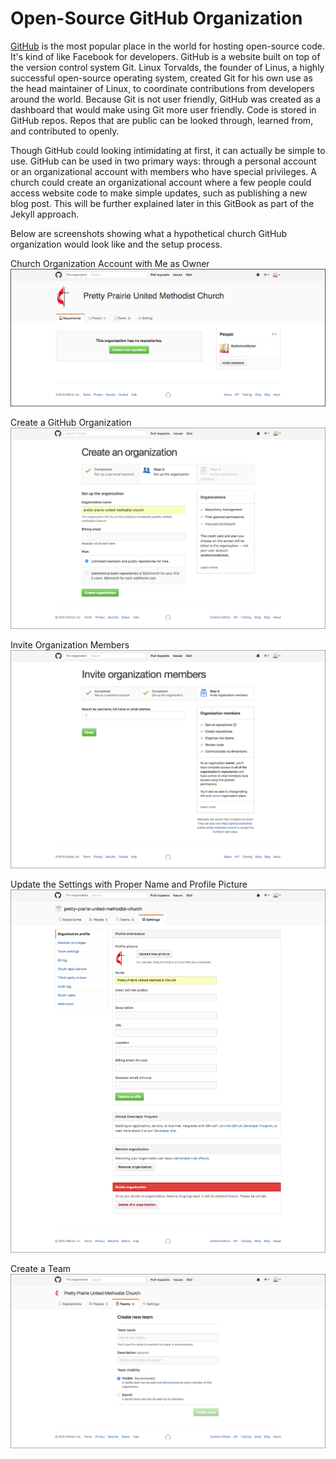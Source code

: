 # Open-Source GitHub Organization

[GitHub](https://github.com) is the most popular place in the world for hosting open-source code. It's kind of like Facebook for developers. GitHub is a website built on top of the version control system Git. Linux Torvalds, the founder of Linus, a highly successful open-source operating system, created Git for his own use as the head maintainer of Linux, to coordinate contributions from developers around the world. Because Git is not user friendly, GitHub was created as a dashboard that would make using Git more user friendly. Code is stored in GitHub repos. Repos that are public can be looked through, learned from, and contributed to openly. 

Though GitHub could looking intimidating at first, it can actually be simple to use. GitHub can be used in two primary ways: through a personal account or an organizational account with members who have special privileges. A church could create an organizational account where a few people could access website code to make simple updates, such as publishing a new blog post. This will be further explained later in this GitBook as part of the Jekyll approach.

Below are screenshots showing what a hypothetical church GitHub organization would look like and the setup process. 

Church Organization Account with Me as Owner
![](images/pretty-prairie-united-methodist-church-organization-account.png)

Create a GitHub Organization
![](images/pretty-prairie-united-methodist-church-create-an-organization.png)

Invite Organization Members
![](images/pretty-prairie-united-methodist-church-invite-organization-members.png)

Update the Settings with Proper Name and Profile Picture
![](images/pretty-prairie-united-methodist-church-settings.png)

Create a Team
![](images/pretty-prairie-united-methodist-church-create-a-new-team.png)

